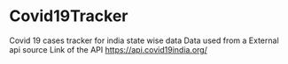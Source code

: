 # Covid19Tracker
Covid 19 cases tracker for india state wise data
Data used from a External api source
Link of the API
https://api.covid19india.org/

